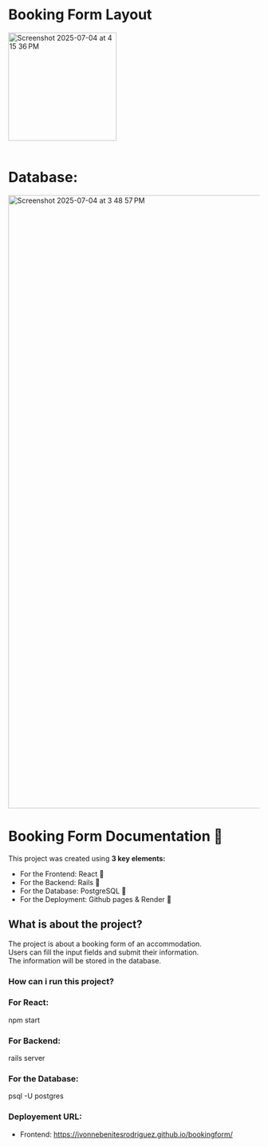 

# Booking Form Layout<br/>
<img width="217" alt="Screenshot 2025-07-04 at 4 15 36 PM" src="https://github.com/user-attachments/assets/9bb36559-8364-47bf-8913-625e65bb9661" /><br/><br/>
# Database:
<img width="1229" alt="Screenshot 2025-07-04 at 3 48 57 PM" src="https://github.com/user-attachments/assets/1f4e0dd7-9f61-4818-8ffe-98ffccb332ab" />








# Booking Form Documentation 🏩

This project was created using <strong>3 key elements:</strong> <br/>
 - For the Frontend: React 🌠
- For the Backend:  Rails 💎
- For the Database: PostgreSQL 📍
- For the Deployment: Github pages & Render 🎈
  
## What is about the project?

The project is about a booking form of an accommodation.<br/> 
Users can fill the input fields and submit their information. <br/>
The information will be stored in the database.<br/>

### How can i run this project?

### For React: 
npm start

### For Backend:
rails server

### For the Database:
psql -U postgres

### Deployement URL:
- Frontend:
https://ivonnebenitesrodriguez.github.io/bookingform/


